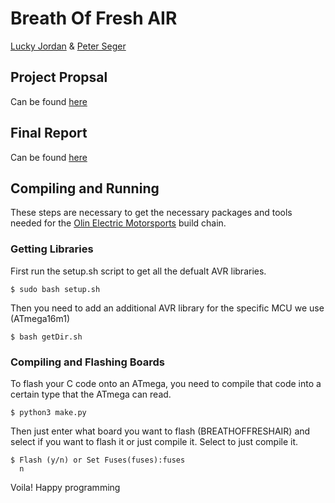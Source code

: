 # Breath Of Fresh AIR
[Lucky Jordan](https://github.com/ljordan51) & [Peter Seger](https://github.com/segerpeter07)

## Project Propsal
Can be found [here](./reports/proposal.md)

## Final Report
Can be found [here](./reports/report.md)

## Compiling and Running
These steps are necessary to get the necessary packages and tools needed for the [Olin Electric Motorsports](https://github.com/olin-electric-motorsports) build chain.

### Getting Libraries
First run the setup.sh script to get all the defualt AVR libraries.
```
$ sudo bash setup.sh
```
Then you need to add an additional AVR library for the specific MCU we use (ATmega16m1)
```
$ bash getDir.sh
```

### Compiling and Flashing Boards
To flash your C code onto an ATmega, you need to compile that code into a certain type that the ATmega can read.
```
$ python3 make.py
```
Then just enter what board you want to flash (BREATHOFFRESHAIR) and select if you want to flash it or just compile it. Select to just compile it.
```
$ Flash (y/n) or Set Fuses(fuses):fuses
  n
```
Voila! Happy programming